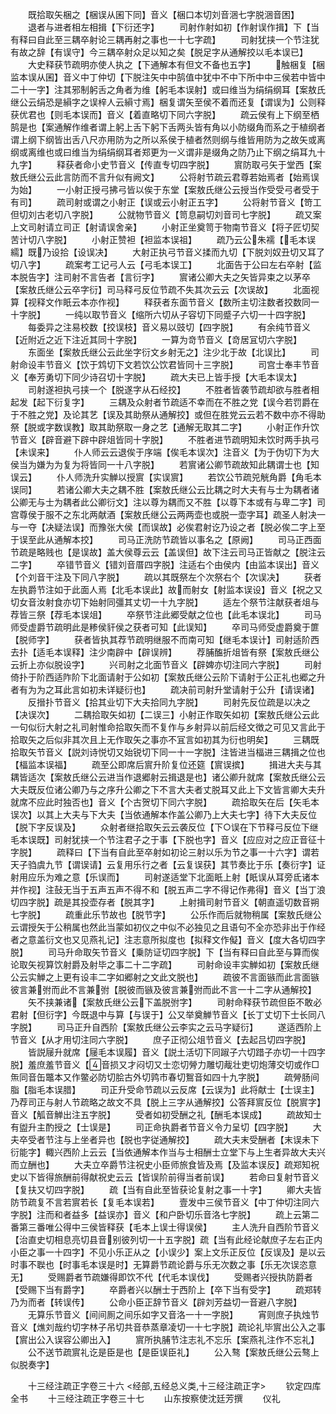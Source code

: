 <!-- { "loadSidebar": true } -->
　　既拾取矢梱之【梱误从囷下同】音义【梱口本切刘音涃七字脱涃音困】
　　退者与进者相左相揖【下衍还字】
　　司射作射如初【作射误作揖】下【当有释曰自此至三耦卒射论三耦再射之事也一十七字疏】
　　司射犹挟一个节注犹有故之辞【有误守】今三耦卒射众足以知之矣【脱足字从通解挍以毛本误已】
　　大史释获节疏明亦使人执之【下通解本有但文不备也五字】
　　触梱复【梱监本误从囷】音义中丁仲切【下脱注矢中中鹄值中犹中不中下所中中三侯若中皆中二十一字】注其邪制躬舌之角者为维【躬毛本误射】或曰维当为绢绢纲耳【案敖氏继公云绢恐是縜字之误梓人云縜寸焉】梱复谓矢至侯不着而还复【谓误为】公则释获优君也【则毛本误而】音义【着直略切下同六字脱】
　　疏云侯有上下纲至栖鹄是也【案通解作维者谓上躬上舌下躬下舌两头皆有角以小防缀角而系之于植纲者谓上纲下纲皆出舌八尺亦用防为之所以系侯于植者然则纲与维皆用防为之故矢或离纲或离维也或曰维当为绢绢纲耳者郑更为一义谓非是缀角之防乃止下纲之绢耳九十九字】
　　释获者命小史节音义【传直专切四字脱】
　　賔防取弓矢于堂西【案敖氏继公云此言防而不言升似有阙文】
　　公将射节疏云君尊若始焉者【始焉误为始】
　　一小射正授弓拂弓皆以俟于东堂【案敖氏继公云授当作受受弓者受于有司】
　　疏司射或谓之小射正【误或云小射正五字】
　　公将射节音义【笴工但切刘古老切八字脱】
　　公就物节音义【笥息嗣切刘音司七字脱】
　　疏又案上文司射请立司正【射请误舍亲】
　　小射正坐奠笥于物南节音义【将子匠切契苦计切八字脱】
　　小射正赞袒【袒监本误祖】
　　疏乃云公朱襦【毛本误繻】既乃设拾【设误决】
　　大射正执弓节音义揉而九切【下脱刘奴丑切又耳了切八字】
　　疏案考工记弓人云【弓毛本误工】
　　北面告于公曰左右卒射【监本脱告字】注司射不言告者【言衍字】
　　賔诸公卿大夫之矢皆异束之以茅卒【案敖氏继公云卒字衍】司马释弓反位节疏不失其次云云【次误故】
　　北面视算【视释文作眂云本亦作视】
　　释获者东面节音义【数所主切注数者挍数同一十字脱】
　　一纯以取节音义【缩所六切从子容切下同蹙子六切一十四字脱】
　　每委异之注易校数【挍误枝】音义易以豉切【四字脱】
　　有余纯节音义【近附近之近下注近其同十字脱】
　　一算为竒节音义【竒居冝切六字脱】
　　东面坐【案敖氏继公云此坐字衍文乡射无之】注少北于故【北误比】
　　司射命设丰节音义【饮于鸩切下文若饮公饮君皆同十三字脱】
　　司宫士奉丰节音义【奉芳勇切下同少诗召切十字脱】
　　疏大夫已上皆手授【大毛本误太】
　　司射遂袒执弓挟一个【脱遂字从石经挍】
　　不胜者皆袭节疏却欲与胜者相起发【起下衍复字】
　　三耦及众射者节疏适不幸而在不胜之党【误今若罚爵在于不胜之党】及论其艺【误及其助祭从通解挍】或但在胜党云云若不数中亦不得助祭【脱或字数误教】取其助祭取一身之艺【通解无取其二字】
　　小射正作升饮节音义【辟音避下辟中辟俎皆同十字脱】
　　不胜者进节疏明知未饮时两手执弓【未误来】
　　仆人师云云退俟于序端【俟毛本误次】注音义【为于伪切下为大侯当为嫌为为复为将皆同一十八字脱】
　　若賔诸公卿节疏故知此耦谓士也【知误云】
　　仆人师洗升实觯以授賔【实误賔】
　　若饮公节疏兕觥角爵【角毛本误同】
　　若诸公卿大夫之耦不胜【案敖氏继公云比耦之时大夫有与士为耦者诸公卿无与士为耦者此公卿衍文】注以尊为耦而又不胜【以尊下本或有与卑二字】司宫尊侯于服不之东北两献酒【案敖氏继公云两两壶也或脱一壶字耳】疏圣人射决一与一夺【决疑法误】而豫张大侯【而误故】必俟君射讫乃设之者【脱必俟二字上至于误至此从通解本挍】
　　司马正洗防节疏皆以事名之【原阙】
　　司马正西面节疏是略贱也【是误故】盖大侯尊云云【盖误但】故下注云司马正皆献之【脱注云二字】
　　卒错节音义【错刘音厝四字脱】注适右个由侯内【由监本误出】音义【个刘音干注及下同八字脱】
　　疏以其既祭左个次祭右个【次误决】
　　获者左执爵节注如于此面人焉【北毛本误此】故而射女【射监本误设】音义【祝之又切女音汝射食亦切下始射同彊其丈切一十九字脱】
　　适左个祭节注献获者俎与荐皆三祭【荐毛本误俎】
　　卒祭节注此郷受献之位也【此毛本误北】
　　司马师受虚爵节疏明此是糁侯豻侯之获者可知【此误知】
　　卒司马师受虚爵奠于篚【脱师字】
　　获者皆执其荐节疏明继服不而南可知【继毛本误计】司射适阶西去扑【适毛本误释】注少南辟中【辟误辨】
　　荐脯醢折俎皆有祭【案敖氏继公云折上亦似脱设字】
　　兴司射之北面节音义【辟婢亦切注同六字脱】
　　司射倚扑于阶西适阼阶下北面请射于公如初【案敖氏继公云阶下请射于公正礼也郷之升者有为为之耳此言如初未详疑衍也】
　　疏决前司射升堂请射于公升【请误诸】
　　反搢扑节音义【拾其业切下大夫拾同九字脱】
　　司射先反位疏是以决之【决误次】
　　二耦拾取矢如初【二误三】小射正作取矢如初【案敖氏继公云此一句似衍大射之礼司射惟命拾取矢而不复作与乡射异以前后经文徴之可见又言此于拾取矢之后似非其次且上无作取矢之事亦不冝言如初其为衍也明矣】
　　三耦既拾取矢节音义【説刘诗悦切又始锐切下同一十一字脱】注皆进当楅进三耦揖之位也【楅监本误福】
　　疏至公即席后賔升阶复位还筵【賔误摈】
　　揖进大夫与其耦皆适次【案敖氏继公云进当作退郷射云揖退是也】诸公卿升就席【案敖氏继公云大夫既反位诸公卿乃与之序升公卿之下不言大夫者丈脱耳又此上下文皆言卿大夫升就席不应此时独否也】音义【个古贺切下同六字脱】
　　疏拾取矢在后【矢毛本误次】以其上大夫与下大夫【当依通解本作盖公卿乃上大夫七字】待下大夫反位【脱下字反误及】
　　众射者继拾取矢云云袭反位【下○误在下节释弓反位下继毛本误既】司射犹挟一个节注君子之于事【下脱也字】音义【应应对之应正音征十字脱】
　　疏释曰【下当有自此至卒射如初论三射以乐为节之事一十六字】谓若天子驺虞九节【谓误请】云复用乐行之者【云复误获】其节奏比于乐【奏衍字】证射用应乐为难之意【乐误而】
　　司射遂适堂下北面眂上射【眂误从耳旁氐诸本并作视】注鼔无当于五声五声不得不和【脱五声二字不得记作弗得】音义【当丁浪切四字脱】疏是其投壶存者【脱其字】
　　上射揖司射节音义【朝直遥切数音朔七字脱】
　　疏重此乐节故也【脱节字】
　　公乐作而后就物稍属【案敖氏继公云谓授矢于公稍属也然此当蒙如初仪之中似不必独见之且语句不全亦恐非出于作经者之意盖衍文也又见燕礼记】注志意所拟度也【拟释文作儗】音义【度大各切四字脱】
　　司马升命取矢节音义【乗防证切四字脱】下【当有释曰自此至与算而俟论取矢视算饮射爵及射毕之事二十二字疏】
　　司射命设丰实觯如初【案敖氏继公云实觯之上更有设丰二字如郷射之文此文脱也】
　　疏彼不言面镞而此言面镞彼言兼弣而此不言兼弣【脱彼而镞及彼言兼弣而此不言一十二字从通解挍】
　　矢不挟兼诸【案敖氏继公云下盖脱弣字】
　　司射命释获节疏但臣不敢必君射【但衍字】今既退中与算【与误于】公又举奠觯节音义【长丁丈切下士长同八字脱】
　　司马正升自西阶【案敖氏继公云李实之云马字疑衍】
　　遂适西阶上节音义【从才用切注同六字脱】
　　庶子正彻公俎节音义【去起吕切四字脱】
　　皆説屦升就席【屦毛本误履】音义【説土活切下同踧子六切踖子亦切一十四字脱】羞庶羞节音义【音损又才闷切又士恋切膋力雕切胾壮吏切炮薄交切或作□缹同音缶鼈本又作鳖必防切脍古外切鹑市春切鴽音如四十九字脱】
　　疏膋肠间脂【脂毛本误腊】
　　司正升受命节疏以云反席【云误为】此将献士【士误主】乃荐司正与射人节疏略之故文不具【脱上三字从通解挍】公答拜賔反位【脱賔字】音义【觚音觯出注五字脱】
　　受者如初受酬之礼【酬毛本误成】
　　疏故知士有盥升主酌授之【士误是】
　　司正命执爵者节音义令力呈切【四字脱】
　　大夫卒受者节注与上坐者异也【脱也字従通解挍】
　　疏大夫末受酬者【末误未下衍能字】輙兴西阶上云云【当依通解本作当与士相酬士立堂下与上生者异故大夫兴而立酬也】
　　大夫立卒爵节注祝史小臣师旅食皆及焉【及监本误反】疏郑知祝史以下皆得旅酬前得献祝史云云【皆误阶前得当者前误】
　　若命曰复射节音义【复扶又切四字脱】
　　疏【当有自此至皆获论复射之事一十字】
　　卿大夫皆防节疏复不言若賔若长【复毛本误若】
　　壹发中三侯节音义【中丁仲切注同六字脱】注而和者益多【益误亦】音义【和户卧切乐音洛七字脱】
　　疏上云第二番第三番唯公得中三侯皆释获【毛本上误士得误侯】
　　主人洗升自西阶节音义【治直史切相息亮切县音别彼列切一十五字脱】疏【当有此经论献庶子左右正内小臣之事一十四字】不见小乐正从之【小误少】案上文乐正反位【反误及】是以云时事不聫也【时事毛本误是时】无算爵节疏论爵与乐无次数之事【乐无次误恣意无】
　　受赐爵者节疏嫌得即饮不代【代毛本误伐】
　　受赐者兴授执防爵者【受赐下当有爵字】
　　卒爵者兴以酬士于西阶上【卒下当有受字】
　　疏郑转乃为而者【转误传】
　　公命小臣正辞节音义【辟刘芳益切一音避八字脱】
　　无算乐节音义【间间厠之间乐如字又音洛一十一字脱】
　　宵则庶子执烛节音义【燋刘哉约切字林子吊切共音恭蒸章凌切一十七字脱】疏论礼毕賔出公入之事【賔出公入误容公卿出入】
　　賔所执脯节注志礼不忘乐【案燕礼注作不忘礼】
　　公不送节疏賔礼讫是臣是也【是臣误臣礼】
　　公入骜【案敖氏继公云骜上似脱奏字】







　　十三经注疏正字卷三十六
<经部,五经总义类,十三经注疏正字>
　　钦定四库全书
　　十三经注疏正字卷三十七
　　山东按察使沈廷芳撰
　　仪礼
